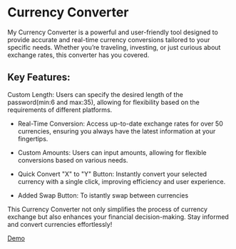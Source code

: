 # Currency Converter

My Currency Converter is a powerful and user-friendly tool designed to provide accurate and real-time currency conversions tailored to your specific needs. Whether you’re traveling, investing, or just curious about exchange rates, this converter has you covered.

## Key Features:

Custom Length: Users can specify the desired length of the password(min:6 and max:35), allowing for flexibility based on the requirements of different platforms.

- Real-Time Conversion: Access up-to-date exchange rates for over 50 currencies, ensuring you always have the latest information at your fingertips.

- Custom Amounts: Users can input amounts, allowing for flexible conversions based on various needs.

- Quick Convert "X" to "Y" Button: Instantly convert your selected currency with a single click, improving efficiency and user experience.

- Added Swap Button: To istantly swap between currencies

This Currency Converter not only simplifies the process of currency exchange but also enhances your financial decision-making. Stay informed and convert currencies effortlessly!

[Demo]

[Demo]: <https://youtu.be/CkBB0b2Wrpk>

